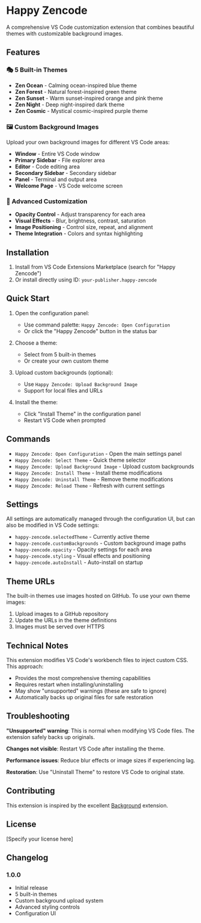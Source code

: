 # Happy Zencode

A comprehensive VS Code customization extension that combines beautiful themes with customizable background images.

## Features

### 🎭 5 Built-in Themes
- **Zen Ocean** - Calming ocean-inspired blue theme
- **Zen Forest** - Natural forest-inspired green theme  
- **Zen Sunset** - Warm sunset-inspired orange and pink theme
- **Zen Night** - Deep night-inspired dark theme
- **Zen Cosmic** - Mystical cosmic-inspired purple theme

### 🖼️ Custom Background Images
Upload your own background images for different VS Code areas:
- **Window** - Entire VS Code window
- **Primary Sidebar** - File explorer area
- **Editor** - Code editing area  
- **Secondary Sidebar** - Secondary sidebar
- **Panel** - Terminal and output area
- **Welcome Page** - VS Code welcome screen

### 🎨 Advanced Customization
- **Opacity Control** - Adjust transparency for each area
- **Visual Effects** - Blur, brightness, contrast, saturation
- **Image Positioning** - Control size, repeat, and alignment
- **Theme Integration** - Colors and syntax highlighting

## Installation

1. Install from VS Code Extensions Marketplace (search for "Happy Zencode")
2. Or install directly using ID: `your-publisher.happy-zencode`

## Quick Start

1. Open the configuration panel:
   - Use command palette: `Happy Zencode: Open Configuration`
   - Or click the "Happy Zencode" button in the status bar

2. Choose a theme:
   - Select from 5 built-in themes
   - Or create your own custom theme

3. Upload custom backgrounds (optional):
   - Use `Happy Zencode: Upload Background Image`
   - Support for local files and URLs

4. Install the theme:
   - Click "Install Theme" in the configuration panel
   - Restart VS Code when prompted

## Commands

- `Happy Zencode: Open Configuration` - Open the main settings panel
- `Happy Zencode: Select Theme` - Quick theme selector
- `Happy Zencode: Upload Background Image` - Upload custom backgrounds
- `Happy Zencode: Install Theme` - Install theme modifications
- `Happy Zencode: Uninstall Theme` - Remove theme modifications
- `Happy Zencode: Reload Theme` - Refresh with current settings

## Settings

All settings are automatically managed through the configuration UI, but can also be modified in VS Code settings:

- `happy-zencode.selectedTheme` - Currently active theme
- `happy-zencode.customBackgrounds` - Custom background image paths
- `happy-zencode.opacity` - Opacity settings for each area
- `happy-zencode.styling` - Visual effects and positioning
- `happy-zencode.autoInstall` - Auto-install on startup

## Theme URLs

The built-in themes use images hosted on GitHub. To use your own theme images:

1. Upload images to a GitHub repository
2. Update the URLs in the theme definitions
3. Images must be served over HTTPS

## Technical Notes

This extension modifies VS Code's workbench files to inject custom CSS. This approach:

- Provides the most comprehensive theming capabilities
- Requires restart when installing/uninstalling
- May show "unsupported" warnings (these are safe to ignore)
- Automatically backs up original files for safe restoration

## Troubleshooting

**"Unsupported" warning**: This is normal when modifying VS Code files. The extension safely backs up originals.

**Changes not visible**: Restart VS Code after installing the theme.

**Performance issues**: Reduce blur effects or image sizes if experiencing lag.

**Restoration**: Use "Uninstall Theme" to restore VS Code to original state.

## Contributing

This extension is inspired by the excellent [Background](https://github.com/KatsuteDev/Background) extension. 

## License

[Specify your license here]

## Changelog

### 1.0.0
- Initial release
- 5 built-in themes
- Custom background upload system
- Advanced styling controls
- Configuration UI